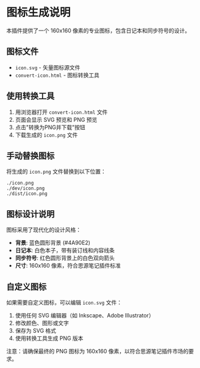 # 图标生成说明

本插件提供了一个 160x160 像素的专业图标，包含日记本和同步符号的设计。

## 图标文件

- `icon.svg` - 矢量图标源文件
- `convert-icon.html` - 图标转换工具

## 使用转换工具

1. 用浏览器打开 `convert-icon.html` 文件
2. 页面会显示 SVG 预览和 PNG 预览
3. 点击"转换为PNG并下载"按钮
4. 下载生成的 `icon.png` 文件

## 手动替换图标

将生成的 `icon.png` 文件替换到以下位置：

```
./icon.png
./dev/icon.png  
./dist/icon.png
```

## 图标设计说明

图标采用了现代化的设计风格：

- **背景**: 蓝色圆形背景 (#4A90E2)
- **日记本**: 白色本子，带有装订线和内容线条
- **同步符号**: 红色圆形背景上的白色双向箭头
- **尺寸**: 160x160 像素，符合思源笔记插件标准

## 自定义图标

如果需要自定义图标，可以编辑 `icon.svg` 文件：

1. 使用任何 SVG 编辑器（如 Inkscape、Adobe Illustrator）
2. 修改颜色、图形或文字
3. 保存为 SVG 格式
4. 使用转换工具生成 PNG 版本

注意：请确保最终的 PNG 图标为 160x160 像素，以符合思源笔记插件市场的要求。
